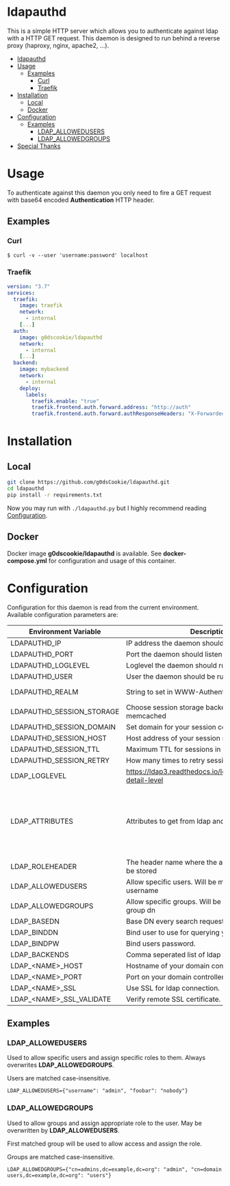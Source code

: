 # ldapauthd

This is a simple HTTP server which allows you to authenticate against ldap with a HTTP GET request. This daemon is designed to run behind a reverse proxy (haproxy, nginx, apache2, ...).

- [ldapauthd](#ldapauthd)
- [Usage](#usage)
  - [Examples](#examples)
    - [Curl](#curl)
    - [Traefik](#traefik)
- [Installation](#installation)
  - [Local](#local)
  - [Docker](#docker)
- [Configuration](#configuration)
  - [Examples](#examples-1)
    - [LDAP_ALLOWEDUSERS](#ldapallowedusers)
    - [LDAP_ALLOWEDGROUPS](#ldapallowedgroups)
- [Special Thanks](#special-thanks)

# Usage

To authenticate against this daemon you only need to fire a GET request with base64 encoded **Authentication** HTTP header.

## Examples

### Curl

`$ curl -v --user 'username:password' localhost`

### Traefik

```yaml
version: "3.7"
services:
  traefik:
    image: traefik
    network:
      - internal
    [...]
  auth:
    image: g0dscookie/ldapauthd
    network:
      - internal
    [...]
  backend:
    image: mybackend
    network:
      - internal
    deploy:
      labels:
        traefik.enable: "true"
        traefik.frontend.auth.forward.address: "http://auth"
        traefik.frontend.auth.forward.authResponseHeaders: "X-Forwarded-FullName,X-Forwarded-User,X-Forwarded-Email,X-Forwarded-Role"
```

# Installation

## Local

```sh
git clone https://github.com/g0dsCookie/ldapauthd.git
cd ldapauthd
pip install -r requirements.txt
```

Now you may run with `./ldapauthd.py` but I highly recommend reading [Configuration](#configuration).

## Docker

Docker image **g0dscookie/ldapauthd** is available. See **docker-compose.yml** for configuration and usage of this container.

# Configuration

Configuration for this daemon is read from the current environment. Available configuration parameters are:

| Environment Variable        | Description                                      | Default                |
| --------------------------- | ------------------------------------------------ | ---------------------- |
| LDAPAUTHD_IP                | IP address the daemon should listen on.          | 0.0.0.0                |
| LDAPAUTHD_PORT              | Port the daemon should listen on.                | 80                     |
| LDAPAUTHD_LOGLEVEL          | Loglevel the daemon should run on.               | INFO                   |
| LDAPAUTHD_USER              | User the daemon should be run with.              | nobody                 |
| LDAPAUTHD_REALM             | String to set in WWW-Authenticate.               | Authorization required |
| LDAPAUTHD_SESSION_STORAGE   | Choose session storage backend. Available: memcached | memcached          |
| LDAPAUTHD_SESSION_DOMAIN    | Set domain for your session cookie.              |                        |
| LDAPAUTHD_SESSION_HOST      | Host address of your session storage.            | localhost:11211        |
| LDAPAUTHD_SESSION_TTL       | Maximum TTL for sessions in seconds.             | 900                    |
| LDAPAUTHD_SESSION_RETRY     | How many times to retry session connection       | 1                      |
| LDAP_LOGLEVEL               | https://ldap3.readthedocs.io/logging.html#logging-detail-level | ERROR    |
| LDAP_ATTRIBUTES             | Attributes to get from ldap and report to client | {"cn": "X-Forwarded-FullName", "mail": "X-Forwarded-Email", "sAMAccountName": "X-Forwarded-User"} |
| LDAP_ROLEHEADER             | The header name where the associated role should be stored | X-Forwarded-Role |
| LDAP_ALLOWEDUSERS           | Allow specific users. Will be matched with given username |               |
| LDAP_ALLOWEDGROUPS          | Allow specific groups. Will be matched with full group dn |               |
| LDAP_BASEDN                 | Base DN every search request will be based on.   |                        |
| LDAP_BINDDN                 | Bind user to use for querying your ldap server.  |                        |
| LDAP_BINDPW                 | Bind users password.                             |                        |
| LDAP_BACKENDS               | Comma seperated list of ldap backend names.      |                        |
| LDAP_\<NAME\>_HOST          | Hostname of your domain controller.              |                        |
| LDAP_\<NAME\>_PORT          | Port on your domain controller to connect to.    | 636                    |
| LDAP_\<NAME\>_SSL           | Use SSL for ldap connection.                     | True                   |
| LDAP_\<NAME\>_SSL_VALIDATE  | Verify remote SSL certificate.                   | True                   |

## Examples

### LDAP_ALLOWEDUSERS

Used to allow specific users and assign specific roles to them. Always overwrites **LDAP_ALLOWEDGROUPS**.

Users are matched case-insensitive.

`LDAP_ALLOWEDUSERS={"username": "admin", "foobar": "nobody"}`

### LDAP_ALLOWEDGROUPS

Used to allow groups and assign appropriate role to the user. May be overwritten by **LDAP_ALLOWEDUSERS**.

First matched group will be used to allow access and assign the role.

Groups are matched case-insensitive.

`LDAP_ALLOWEDGROUPS={"cn=admins,dc=example,dc=org": "admin", "cn=domain users,dc=example,dc=org": "users"}`
